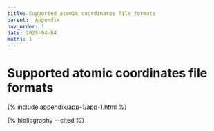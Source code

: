 ```yaml
---
title: Supported atomic coordinates file formats
parent:  Appendix
nav_order: 1
date: 2025-04-04
maths: 1
---
```


# Supported atomic coordinates file formats

{% include appendix/app-1/app-1.html %}

{% bibliography --cited %}
